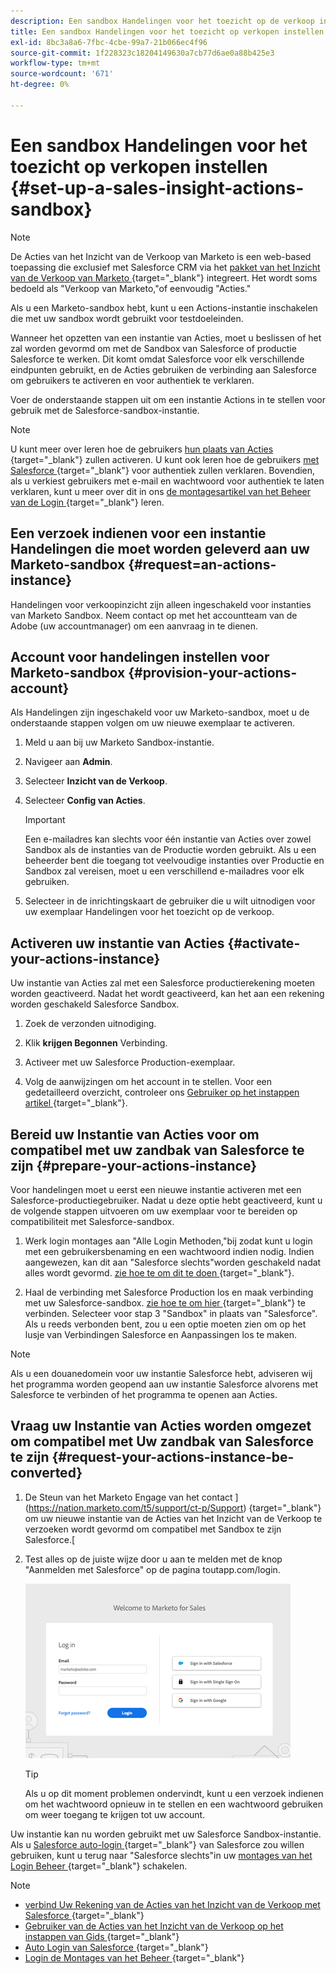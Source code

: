 ```yaml
---
description: Een sandbox Handelingen voor het toezicht op de verkoop instellen - Marketo Docs - Productdocumentatie
title: Een sandbox Handelingen voor het toezicht op verkopen instellen
exl-id: 8bc3a8a6-7fbc-4cbe-99a7-21b066ec4f96
source-git-commit: 1f228323c18204149630a7cb77d6ae0a88b425e3
workflow-type: tm+mt
source-wordcount: '671'
ht-degree: 0%

---
```


# Een sandbox Handelingen voor het toezicht op verkopen instellen {#set-up-a-sales-insight-actions-sandbox}

>[!NOTE]
>
>De Acties van het Inzicht van de Verkoop van Marketo is een web-based toepassing die exclusief met Salesforce CRM via het [ pakket van het Inzicht van de Verkoop van Marketo ](/help/marketo/product-docs/marketo-sales-insight/msi-for-salesforce/installation/install-marketo-sales-insight-package-in-salesforce-appexchange.md){target="_blank"} integreert. Het wordt soms bedoeld als &quot;Verkoop van Marketo,&quot;of eenvoudig &quot;Acties.&quot;

Als u een Marketo-sandbox hebt, kunt u een Actions-instantie inschakelen die met uw sandbox wordt gebruikt voor testdoeleinden.

Wanneer het opzetten van een instantie van Acties, moet u beslissen of het zal worden gevormd om met de Sandbox van Salesforce of productie Salesforce te werken. Dit komt omdat Salesforce voor elk verschillende eindpunten gebruikt, en de Acties gebruiken de verbinding aan Salesforce om gebruikers te activeren en voor authentiek te verklaren.

Voer de onderstaande stappen uit om een instantie Actions in te stellen voor gebruik met de Salesforce-sandbox-instantie.

>[!NOTE]
>
>U kunt meer over leren hoe de gebruikers [ hun plaats van Acties ](/help/marketo/product-docs/marketo-sales-insight/actions/getting-started/sales-insight-actions-user-onboarding-checklist.md){target="_blank"} zullen activeren. U kunt ook leren hoe de gebruikers [ met Salesforce ](/help/marketo/product-docs/marketo-sales-insight/actions/admin/auto-login-from-salesforce.md){target="_blank"} voor authentiek zullen verklaren. Bovendien, als u verkiest gebruikers met e-mail en wachtwoord voor authentiek te laten verklaren, kunt u meer over dit in ons [ de montagesartikel van het Beheer van de Login ](/help/marketo/product-docs/marketo-sales-insight/actions/admin/login-management-settings.md){target="_blank"} leren.

## Een verzoek indienen voor een instantie Handelingen die moet worden geleverd aan uw Marketo-sandbox {#request=an-actions-instance}

Handelingen voor verkoopinzicht zijn alleen ingeschakeld voor instanties van Marketo Sandbox. Neem contact op met het accountteam van de Adobe (uw accountmanager) om een aanvraag in te dienen.

## Account voor handelingen instellen voor Marketo-sandbox {#provision-your-actions-account}

Als Handelingen zijn ingeschakeld voor uw Marketo-sandbox, moet u de onderstaande stappen volgen om uw nieuwe exemplaar te activeren.

1. Meld u aan bij uw Marketo Sandbox-instantie.

1. Navigeer aan **Admin**.

1. Selecteer **Inzicht van de Verkoop**.

1. Selecteer **Config van Acties**.

   >[!IMPORTANT]
   >
   >Een e-mailadres kan slechts voor één instantie van Acties over zowel Sandbox als de instanties van de Productie worden gebruikt. Als u een beheerder bent die toegang tot veelvoudige instanties over Productie en Sandbox zal vereisen, moet u een verschillend e-mailadres voor elk gebruiken.

1. Selecteer in de inrichtingskaart de gebruiker die u wilt uitnodigen voor uw exemplaar Handelingen voor het toezicht op de verkoop.

## Activeren uw instantie van Acties {#activate-your-actions-instance}

Uw instantie van Acties zal met een Salesforce productierekening moeten worden geactiveerd. Nadat het wordt geactiveerd, kan het aan een rekening worden geschakeld Salesforce Sandbox.

1. Zoek de verzonden uitnodiging.

1. Klik **krijgen Begonnen** Verbinding.

1. Activeer met uw Salesforce Production-exemplaar.

1. Volg de aanwijzingen om het account in te stellen. Voor een gedetailleerd overzicht, controleer ons [ Gebruiker op het instappen artikel ](/help/marketo/product-docs/marketo-sales-insight/actions/getting-started/sales-insight-actions-user-onboarding-guide.md){target="_blank"}.

## Bereid uw Instantie van Acties voor om compatibel met uw zandbak van Salesforce te zijn {#prepare-your-actions-instance}

Voor handelingen moet u eerst een nieuwe instantie activeren met een Salesforce-productiegebruiker. Nadat u deze optie hebt geactiveerd, kunt u de volgende stappen uitvoeren om uw exemplaar voor te bereiden op compatibiliteit met Salesforce-sandbox.

1. Werk login montages aan &quot;Alle Login Methoden,&quot;bij zodat kunt u login met een gebruikersbenaming en een wachtwoord indien nodig. Indien aangewezen, kan dit aan &quot;Salesforce slechts&quot;worden geschakeld nadat alles wordt gevormd. [ zie hoe te om dit te doen ](/help/marketo/product-docs/marketo-sales-insight/actions/admin/login-management-settings.md){target="_blank"}.

1. Haal de verbinding met Salesforce Production los en maak verbinding met uw Salesforce-sandbox. [ zie hoe te om hier ](/help/marketo/product-docs/marketo-sales-insight/actions/crm/salesforce-integration/connect-your-sales-insight-actions-account-to-salesforce.md){target="_blank"} te verbinden. Selecteer voor stap 3 &quot;Sandbox&quot; in plaats van &quot;Salesforce&quot;. Als u reeds verbonden bent, zou u een optie moeten zien om op het lusje van Verbindingen Salesforce en Aanpassingen los te maken.

>[!NOTE]
>
>Als u een douanedomein voor uw instantie Salesforce hebt, adviseren wij het programma worden geopend aan uw instantie Salesforce alvorens met Salesforce te verbinden of het programma te openen aan Acties.

## Vraag uw Instantie van Acties worden omgezet om compatibel met Uw zandbak van Salesforce te zijn {#request-your-actions-instance-be-converted}

1. De Steun van het Marketo Engage van het contact ](https://nation.marketo.com/t5/support/ct-p/Support) {target="_blank"} om uw nieuwe instantie van de Acties van het Inzicht van de Verkoop te verzoeken wordt gevormd om compatibel met Sandbox te zijn Salesforce.[

1. Test alles op de juiste wijze door u aan te melden met de knop &quot;Aanmelden met Salesforce&quot; op de pagina toutapp.com/login.

   ![](assets/set-up-a-sales-insight-actions-sandbox-1.png)

   >[!TIP]
   >
   >Als u op dit moment problemen ondervindt, kunt u een verzoek indienen om het wachtwoord opnieuw in te stellen en een wachtwoord gebruiken om weer toegang te krijgen tot uw account.

Uw instantie kan nu worden gebruikt met uw Salesforce Sandbox-instantie. Als u [ Salesforce auto-login ](/help/marketo/product-docs/marketo-sales-insight/actions/admin/auto-login-from-salesforce.md){target="_blank"} van Salesforce zou willen gebruiken, kunt u terug naar &quot;Salesforce slechts&quot;in uw [ montages van het Login Beheer ](/help/marketo/product-docs/marketo-sales-insight/actions/admin/login-management-settings.md){target="_blank"} schakelen.

>[!NOTE]
>
>* [ verbind Uw Rekening van de Acties van het Inzicht van de Verkoop met Salesforce ](/help/marketo/product-docs/marketo-sales-insight/actions/crm/salesforce-integration/connect-your-sales-insight-actions-account-to-salesforce.md){target="_blank"}
>* [ Gebruiker van de Acties van het Inzicht van de Verkoop op het instappen van Gids ](/help/marketo/product-docs/marketo-sales-insight/actions/getting-started/sales-insight-actions-user-onboarding-guide.md){target="_blank"}
>* [ Auto Login van Salesforce ](/help/marketo/product-docs/marketo-sales-insight/actions/admin/auto-login-from-salesforce.md){target="_blank"}
>* [ Login de Montages van het Beheer ](/help/marketo/product-docs/marketo-sales-insight/actions/admin/login-management-settings.md){target="_blank"}
